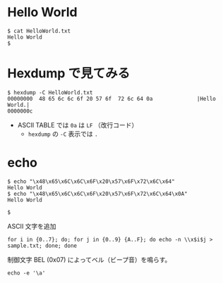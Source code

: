 # Hello World

```
$ cat HelloWorld.txt
Hello World
$
```

# Hexdump で見てみる

```
$ hexdump -C HelloWorld.txt
00000000  48 65 6c 6c 6f 20 57 6f  72 6c 64 0a              |Hello World.|
0000000c
```

- ASCII TABLE では `0a` は `LF` （改行コード）
  - `hexdump` の `-C` 表示では `.`

# echo

```
$ echo "\x48\x65\x6C\x6C\x6F\x20\x57\x6F\x72\x6C\x64"
Hello World
$ echo "\x48\x65\x6C\x6C\x6F\x20\x57\x6F\x72\x6C\x64\x0A"
Hello World

$
```

ASCII 文字を追加
```
for i in {0..7}; do; for j in {0..9} {A..F}; do echo -n \\x$i$j > sample.txt; done; done
```

制御文字 BEL (0x07) によってベル（ビープ音）を鳴らす。
```
echo -e '\a'
```
